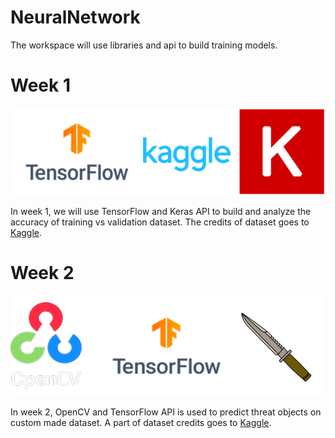 # NeuralNetwork
The workspace will use libraries and api to build training models.

# Week 1

<div align="center">
	<img src="week1/img/img.png">
</div>

In week 1, we will use TensorFlow and Keras API to build and analyze
the accuracy of training vs validation dataset. The credits of dataset goes to [Kaggle](https://www.kaggle.com/).

# Week 2

<div align="center">
	<img src="week2/img/img.png">
</div>

In week 2, OpenCV and TensorFlow API is used to predict threat objects on custom made dataset. 
A part of dataset credits goes to [Kaggle](https://www.kaggle.com/).
